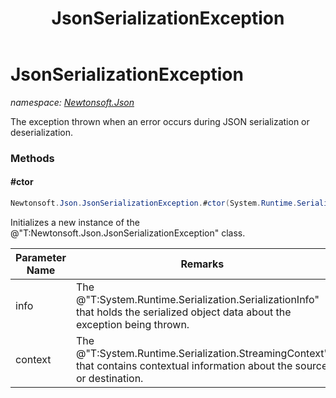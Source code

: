 ﻿---
title: JsonSerializationException
---

# JsonSerializationException
_namespace: [Newtonsoft.Json](N-Newtonsoft.Json.html)_

The exception thrown when an error occurs during JSON serialization or deserialization.



### Methods

#### #ctor
```csharp
Newtonsoft.Json.JsonSerializationException.#ctor(System.Runtime.Serialization.SerializationInfo,System.Runtime.Serialization.StreamingContext)
```
Initializes a new instance of the @"T:Newtonsoft.Json.JsonSerializationException" class.

|Parameter Name|Remarks|
|--------------|-------|
|info|The @"T:System.Runtime.Serialization.SerializationInfo" that holds the serialized object data about the exception being thrown.|
|context|The @"T:System.Runtime.Serialization.StreamingContext" that contains contextual information about the source or destination.|



